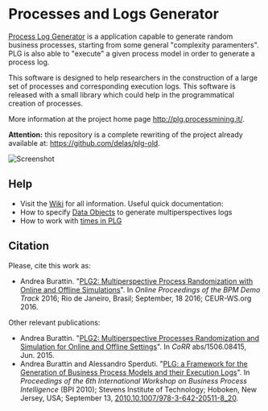 # Processes and Logs Generator

[Process Log Generator](http://plg.processmining.it/) is a application capable to generate random business processes, starting from some general "complexity paramenters". PLG is also able to "execute" a given process model in order to generate a process log.

This software is designed to help researchers in the construction of a large set of processes and corresponding execution logs. This software is released with a small library which could help in the programmatical creation of processes.

More information at the project home page http://plg.processmining.it/.

**Attention:** this repository is a complete rewriting of the project already available at: https://github.com/delas/plg-old.

![Screenshot](https://user-images.githubusercontent.com/867237/42452070-57e07272-8389-11e8-85d0-d97862211eb4.png)

## Help
* Visit the [Wiki](https://github.com/delas/plg/wiki) for all information. Useful quick documentation:
 * How to specify [Data Objects](https://github.com/delas/plg/wiki/Data-Objects-Definition) to generate multiperspectives logs
 * How to work with [times in PLG](https://github.com/delas/plg/wiki/Managing-Timestamps)

## Citation

Please, cite this work as:
* Andrea Burattin. "[PLG2: Multiperspective Process Randomization with Online and Offline Simulations](https://andrea.burattin.net/publications/2016-bpm-demo)". In *Online Proceedings of the BPM Demo Track* 2016; Rio de Janeiro, Brasil; September, 18 2016; CEUR-WS.org 2016.

Other relevant publications:
* Andrea Burattin. "[PLG2: Multiperspective Processes Randomization and Simulation for Online and Offline Settings](http://arxiv.org/abs/1506.08415)". In *CoRR* abs/1506.08415, Jun. 2015.
* Andrea Burattin and Alessandro Sperduti. "[PLG: a Framework for the Generation of Business Process Models and their Execution Logs](http://andrea.burattin.net/publications/2010-bpi)". In *Proceedings of the 6th International Workshop on Business Process Intelligence* (BPI 2010); Stevens Institute of Technology; Hoboken, New Jersey, USA; September 13, [2010.10.1007/978-3-642-20511-8_20](http://dx.doi.org/10.1007/978-3-642-20511-8_20).
